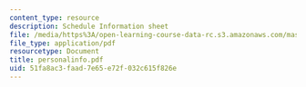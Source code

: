 ```yaml
---
content_type: resource
description: Schedule Information sheet
file: /media/https%3A/open-learning-course-data-rc.s3.amazonaws.com/mas-450-holographic-imaging-spring-2003/51fa8ac3faad7e65e72f032c615f826e_personalinfo.pdf
file_type: application/pdf
resourcetype: Document
title: personalinfo.pdf
uid: 51fa8ac3-faad-7e65-e72f-032c615f826e
---
```

